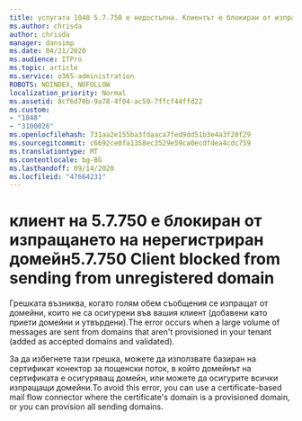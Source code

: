 ```yaml
---
title: услугата 1048 5.7.750 е недостъпна. Клиентът е блокиран от изпращането на нерегистрирани домейни
ms.author: chrisda
author: chrisda
manager: dansimp
ms.date: 04/21/2020
ms.audience: ITPro
ms.topic: article
ms.service: o365-administration
ROBOTS: NOINDEX, NOFOLLOW
localization_priority: Normal
ms.assetid: 8cf6d70b-9a78-4f04-ac59-7ffcf44ffd22
ms.custom:
- "1048"
- "3100026"
ms.openlocfilehash: 731aa2e155ba3fdaaca7fed9dd51b3e4a3f20f29
ms.sourcegitcommit: c6692ce0fa1358ec3529e59ca0ecdfdea4cdc759
ms.translationtype: MT
ms.contentlocale: bg-BG
ms.lasthandoff: 09/14/2020
ms.locfileid: "47664231"
---
```

# <a name="57750-client-blocked-from-sending-from-unregistered-domain"></a><span data-ttu-id="284a1-103">клиент на 5.7.750 е блокиран от изпращането на нерегистриран домейн</span><span class="sxs-lookup"><span data-stu-id="284a1-103">5.7.750 Client blocked from sending from unregistered domain</span></span>

<span data-ttu-id="284a1-104">Грешката възниква, когато голям обем съобщения се изпращат от домейни, които не са осигурени във вашия клиент (добавени като приети домейни и утвърдени).</span><span class="sxs-lookup"><span data-stu-id="284a1-104">The error occurs when a large volume of messages are sent from domains that aren't provisioned in your tenant (added as accepted domains and validated).</span></span>

<span data-ttu-id="284a1-105">За да избегнете тази грешка, можете да използвате базиран на сертификат конектор за пощенски поток, в който домейнът на сертификата е осигуряващ домейн, или можете да осигурите всички изпращащи домейни.</span><span class="sxs-lookup"><span data-stu-id="284a1-105">To avoid this error, you can use a certificate-based mail flow connector where the certificate's domain is a provisioned domain, or you can provision all sending domains.</span></span>
